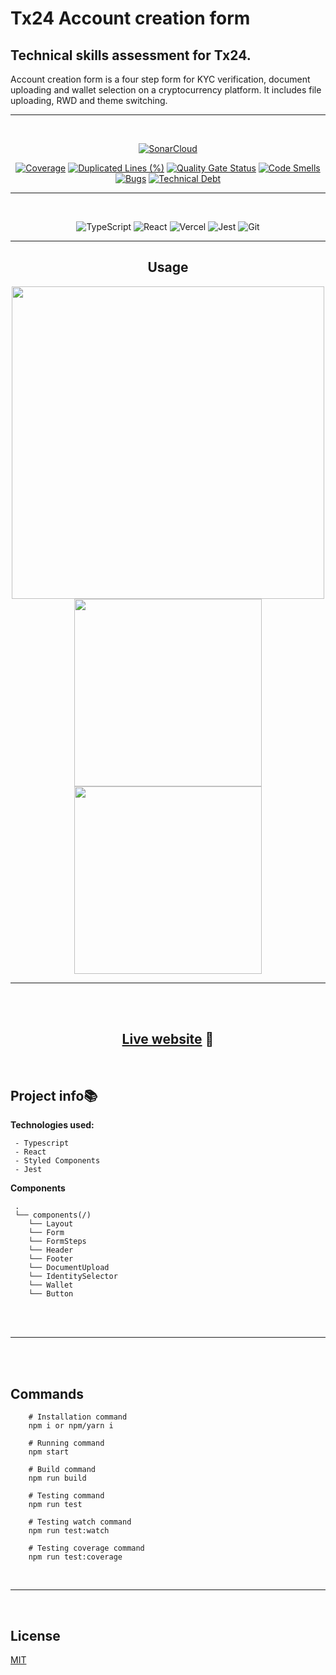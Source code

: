 # Tx24 Account creation form

## Technical skills assessment for Tx24.

Account creation form is a four step form for KYC verification, document uploading and wallet selection on a cryptocurrency platform.
It includes file uploading, RWD and theme switching.

---

 <div align="center">
 <br/>

[![SonarCloud](https://sonarcloud.io/images/project_badges/sonarcloud-white.svg)](https://sonarcloud.io/summary/new_code?id=luisdudamel_visualize-test)

[![Coverage](https://sonarcloud.io/api/project_badges/measure?project=luisdudamel_tx24-technical-test&metric=coverage)](https://sonarcloud.io/summary/new_code?id=luisdudamel_tx24-technical-test)
[![Duplicated Lines (%)](https://sonarcloud.io/api/project_badges/measure?project=luisdudamel_tx24-technical-test&metric=duplicated_lines_density)](https://sonarcloud.io/summary/new_code?id=luisdudamel_tx24-technical-test)
[![Quality Gate Status](https://sonarcloud.io/api/project_badges/measure?project=luisdudamel_tx24-technical-test&metric=alert_status)](https://sonarcloud.io/summary/new_code?id=luisdudamel_tx24-technical-test)
[![Code Smells](https://sonarcloud.io/api/project_badges/measure?project=luisdudamel_tx24-technical-test&metric=code_smells)](https://sonarcloud.io/summary/new_code?id=luisdudamel_tx24-technical-test)
[![Bugs](https://sonarcloud.io/api/project_badges/measure?project=luisdudamel_tx24-technical-test&metric=bugs)](https://sonarcloud.io/summary/new_code?id=luisdudamel_tx24-technical-test)
[![Technical Debt](https://sonarcloud.io/api/project_badges/measure?project=luisdudamel_tx24-technical-test&metric=sqale_index)](https://sonarcloud.io/summary/new_code?id=luisdudamel_tx24-technical-test)

---

 <br/>

![TypeScript](https://img.shields.io/badge/typescript-%23007ACC.svg?style=for-the-badge&logo=typescript&logoColor=white)
![React](https://img.shields.io/badge/react-%2320232a.svg?style=for-the-badge&logo=react&logoColor=%2361DAFB)
![Vercel](https://img.shields.io/badge/vercel-%23000000.svg?style=for-the-badge&logo=vercel&logoColor=white)
![Jest](https://img.shields.io/badge/-jest-%23C21325?style=for-the-badge&logo=jest&logoColor=white)
![Git](https://img.shields.io/badge/git-%23F05033.svg?style=for-the-badge&logo=git&logoColor=white)

 </div>

 <div align="center">

---

## Usage

 </div>
 <div align="center">

 <img style="height:500px" src="https://s9.gifyu.com/images/desktop.gif" />
 <br/>
 <img style="height:300px" src="https://s9.gifyu.com/images/mobile.gif" />
 <img style="height:300px" src="https://s9.gifyu.com/images/mobile2.gif" />
 </div>

---

 <br/>

 <div align="center">
 <br/>

## [Live website](https://tx24-technical-test-luis-dudamel.vercel.app/) 🔗

 <br/>
 </div>

## Project info📚

**Technologies used:**

```
 - Typescript
 - React
 - Styled Components
 - Jest
```

**Components**

```
 .
 └── components(/)
    └── Layout
    └── Form
    └── FormSteps
    └── Header
    └── Footer
    └── DocumentUpload
    └── IdentitySelector
    └── Wallet
    └── Button

```

 <br/>
 <br/>

---

 <br/>
 <br/>

## Commands

```shell
    # Installation command
    npm i or npm/yarn i

    # Running command
    npm start

    # Build command
    npm run build

```

```shell
    # Testing command
    npm run test

    # Testing watch command
    npm run test:watch

    # Testing coverage command
    npm run test:coverage
```

 <br/>

---

 <br/>

## License

[MIT](https://opensource.org/licenses/MIT)
